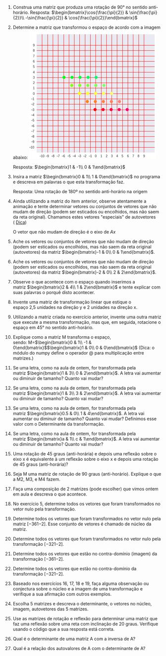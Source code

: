 1. Construa uma matriz que produza uma rotação de 90° no sentido anti-horário.
     Resposta: $\begin{bmatrix}\cos{\frac{\pi}{2}} & \sin{\frac{\pi}{2}}\\ -\sin{\frac{\pi}{2}} & \cos{\frac{\pi}{2}}\end{bmatrix}$
2. Determine a matriz que transformou o espaço de acordo com a imagem abaixo: 
	![Matriz inclinada](./matriz_inclinada1.png)

	Resposta: $\begin{bmatrix}1 & -1\\ 0 & 1\end{bmatrix}$

3. Insira a matriz $\begin{bmatrix}0 & 1\\ 1 & 0\end{bmatrix}$ no programa e descreva em palavras o que esta transformação faz.
     
     Resposta: Uma rotação de 180º no sentido anti-horário na origem
     
4. Ainda utilizando a matriz do item anterior, observe atentamente a animação e tente determinar vetores ou conjuntos de vetores que não mudam de direção (podem ser esticados ou encolhidos, mas não saem da reta original). Chamamos estes vetores "especiais" de autovetores ( [Dica](https://www.google.com/url?q=https%3A%2F%2Fen.wikipedia.org%2Fwiki%2FEigenvalues_and_eigenvectors%23%2Fmedia%2FFile%3AEigenvectors.gif))
    
	O vetor que não mudam de direção é o eixo de $Ax$
    
1. Ache os vetores ou conjuntos de vetores que não mudam de direção (podem ser esticados ou encolhidos, mas não saem da reta original (autovetores) da matriz $\begin{bmatrix}-1 & 0\\ 0 & 1\end{bmatrix}$.
    
6. Ache os vetores ou conjuntos de vetores que não mudam de direção (podem ser esticados ou encolhidos, mas não saem da reta original (autovetores) da matriz $\begin{bmatrix}-2 & 0\\ 2 & 2\end{bmatrix}$.
    
7. Observe o que acontece com o espaço quando inserimos a matriz $\begin{bmatrix}2 & 4\\ 1 & 2\end{bmatrix}$ e tente explicar com suas palavras o porquê disto acontecer.
    
8. Invente uma matriz de transformação linear que estique o espaço 2,5 unidades na direção y e 2 unidades na direção x.
    
9. Utilizando a matriz criada no exercício anterior, invente uma outra matriz que execute a mesma transformação, mas que, em seguida, rotacione o espaço em 45° no sentido anti-horário.
    
10. Explique como a matriz M transforma o espaço, sendo: M=$\begin{bmatrix}0 & 1\\ -1 & 0\end{bmatrix}$$\begin{bmatrix}1 & 0\\ 0 & 0\end{bmatrix}$ (Dica: o módulo do numpy define o operador @ para multiplicação entre matrizes.)
    
11. Se uma letra, como na aula de ontem, for transformada pela matriz $\begin{bmatrix}1 & 3\\ 0 & 2\end{bmatrix}$. A letra vai aumentar ou diminuir de tamanho? Quanto vai mudar?
    
12. Se uma letra, como na aula de ontem, for transformada pela matriz $\begin{bmatrix}1 & 3\\ 3 & 2\end{bmatrix}$. A letra vai aumentar ou diminuir de tamanho? Quanto vai mudar?
    
13. Se uma letra, como na aula de ontem, for transformada pela matriz $\begin{bmatrix}0.5 & 0\\ 1 & 4\end{bmatrix}$. A letra vai aumentar ou diminuir de tamanho? Quanto vai mudar? Definimos esse valor com o Determinante da transformação.
    
14. Se uma letra, como na aula de ontem, for transformada pela matriz $\begin{bmatrix}a & 1\\ c & 1\end{bmatrix}$. A letra vai aumentar ou diminuir de tamanho? Quanto vai mudar?
    
15. Uma rotação de 45 graus (anti-horária) e depois uma reflexão sobre o eixo x é equivalente à um reflexão sobre o eixo x e depois uma rotação de 45 graus (anti-horária)?
    
16. Seja M uma matriz de rotação de 90 graus (anti-horário). Explique o que a M2, M3, e M4 fazem.
    
17. Faça uma composição de 2 matrizes (pode escolher) que vimos ontem em aula e descreva o que acontece.
    
18. No exercício 5, determine todos os vetores que foram transformados no vetor nulo pela transformação.
    
19. Determine todos os vetores que foram transformados no vetor nulo pela matriz [−361−2]. Esse conjunto de vetores é chamado de núcleo da matriz.
    
20. Determine todos os vetores que foram transformados no vetor nulo pela transformação [−321−2].
    
21. Determine todos os vetores que estão no contra-domínio (imagem) da transformação [−361−2].
    
22. Determine todos os vetores que estão no contra-domínio da transformação [−321−2].
    
23. Baseado nos exercícios 16, 17, 18 e 19, faça alguma observação ou conjectura sobre o núcleo e a imagem de uma transformação e verifique a sua afirmação com outros exemplos.
    
24. Escolha 5 matrizes e descreva o determinante, o vetores no núcleo, imagem, autovetores das 5 matrizes.
    
25. Use as matrizes de rotação e reflexão para determinar uma matriz que faz uma reflexão sobre uma reta com inclinação de 20 graus. Verifique usando o código que a sua resposta está correta.
    
26. Qual é o determinante de uma matriz A com a inversa de A?
    
27. Qual é a relação dos autovalores de A com o determinante de A?